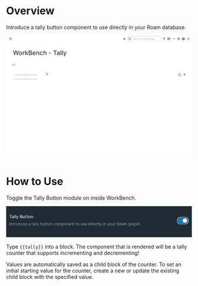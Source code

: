 # Overview

Introduce a tally button component to use directly in your Roam database.

![](media/short-demo-tally.gif)

# How to Use

Toggle the Tally Button module on inside WorkBench.

![](media/toggle-tally.png)

Type `{{tally}}` into a block. The component that is rendered will be a tally counter that supports incrementing and decrementing!

Values are automatically saved as a child block of the counter. To set an initial starting value for the counter, create a new or update the existing child block with the specified value.

